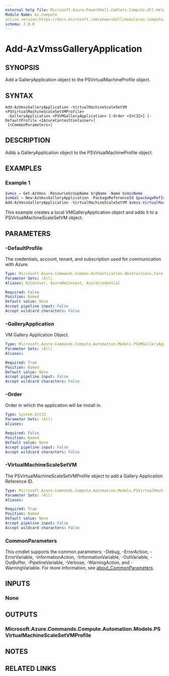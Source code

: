 ```yaml
---
external help file: Microsoft.Azure.PowerShell.Cmdlets.Compute.dll-Help.xml
Module Name: Az.Compute
online version:https://docs.microsoft.com/powershell/module/az.compute/add-azvmssgalleryapplication
schema: 2.0.0
---
```


# Add-AzVmssGalleryApplication

## SYNOPSIS
Add a GalleryApplication object to the PSVirtualMachineProfile object.

## SYNTAX

```
Add-AzVmssGalleryApplication -VirtualMachineScaleSetVM <PSVirtualMachineScaleSetVMProfile>
 -GalleryApplication <PSVMGalleryApplication> [-Order <Int32>] [-DefaultProfile <IAzureContextContainer>]
 [<CommonParameters>]
```

## DESCRIPTION
Adds a GalleryApplication object to the PSVirtualMachineProfile object.

## EXAMPLES

### Example 1
```powershell
$vmss = Get-AzVmss -ResourceGroupName $rgName -Name $vmssName
$vmGal = New-AzVmssGalleryApplication -PackageReferenceId $packageRefId -ConfigReferenceId $configRefId
Add-AzVmssGalleryApplication -VirtualMachineScaleSetVM $vmss.VirtualMachineProfile -GalleryApplication $vmGal -Order 1
```

This example creates a local VMGalleryApplication object and adds it to a PSVirtualMachineScaleSetVM object.

## PARAMETERS

### -DefaultProfile
The credentials, account, tenant, and subscription used for communication with Azure.

```yaml
Type: Microsoft.Azure.Commands.Common.Authentication.Abstractions.Core.IAzureContextContainer
Parameter Sets: (All)
Aliases: AzContext, AzureRmContext, AzureCredential

Required: False
Position: Named
Default value: None
Accept pipeline input: False
Accept wildcard characters: False
```

### -GalleryApplication
VM Gallery Application Object.

```yaml
Type: Microsoft.Azure.Commands.Compute.Automation.Models.PSVMGalleryApplication
Parameter Sets: (All)
Aliases:

Required: True
Position: Named
Default value: None
Accept pipeline input: False
Accept wildcard characters: False
```

### -Order
Order in which the application will be install in.

```yaml
Type: System.Int32
Parameter Sets: (All)
Aliases:

Required: False
Position: Named
Default value: None
Accept pipeline input: False
Accept wildcard characters: False
```

### -VirtualMachineScaleSetVM
The PSVirtualMachineScaleSetVMProfile object to add a Gallery Application Reference ID.

```yaml
Type: Microsoft.Azure.Commands.Compute.Automation.Models.PSVirtualMachineScaleSetVMProfile
Parameter Sets: (All)
Aliases:

Required: True
Position: Named
Default value: None
Accept pipeline input: False
Accept wildcard characters: False
```

### CommonParameters
This cmdlet supports the common parameters: -Debug, -ErrorAction, -ErrorVariable, -InformationAction, -InformationVariable, -OutVariable, -OutBuffer, -PipelineVariable, -Verbose, -WarningAction, and -WarningVariable. For more information, see [about_CommonParameters](http://go.microsoft.com/fwlink/?LinkID=113216).

## INPUTS

### None

## OUTPUTS

### Microsoft.Azure.Commands.Compute.Automation.Models.PSVirtualMachineScaleSetVMProfile

## NOTES

## RELATED LINKS
